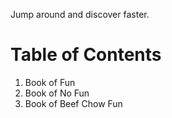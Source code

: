 
Jump around and discover faster.


# Table of Contents

1. Book of Fun
2. Book of No Fun
3. Book of Beef Chow Fun
